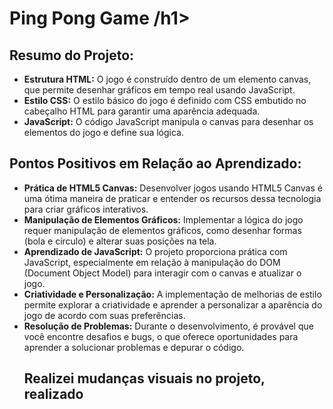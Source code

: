 <h1>Ping Pong Game /h1>
    <canvas></canvas>
    <h2>Resumo do Projeto:</h2>
    <ul>
        <li><strong>Estrutura HTML:</strong> O jogo é construído dentro de um elemento canvas, que permite desenhar gráficos em tempo real usando JavaScript.</li>
        <li><strong>Estilo CSS:</strong> O estilo básico do jogo é definido com CSS embutido no cabeçalho HTML para garantir uma aparência adequada.</li>
        <li><strong>JavaScript:</strong> O código JavaScript manipula o canvas para desenhar os elementos do jogo e define sua lógica.</li>
    </ul>
    <h2>Pontos Positivos em Relação ao Aprendizado:</h2>
    <ul>
        <li><strong>Prática de HTML5 Canvas:</strong> Desenvolver jogos usando HTML5 Canvas é uma ótima maneira de praticar e entender os recursos dessa tecnologia para criar gráficos interativos.</li>
        <li><strong>Manipulação de Elementos Gráficos:</strong> Implementar a lógica do jogo requer manipulação de elementos gráficos, como desenhar formas (bola e círculo) e alterar suas posições na tela.</li>
        <li><strong>Aprendizado de JavaScript:</strong> O projeto proporciona prática com JavaScript, especialmente em relação à manipulação do DOM (Document Object Model) para interagir com o canvas e atualizar o jogo.</li>
        <li><strong>Criatividade e Personalização:</strong> A implementação de melhorias de estilo permite explorar a criatividade e aprender a personalizar a aparência do jogo de acordo com suas preferências.</li>
        <li><strong>Resolução de Problemas:</strong> Durante o desenvolvimento, é provável que você encontre desafios e bugs, o que oferece oportunidades para aprender a solucionar problemas e depurar o código.</li>

  <h2>Realizei mudanças visuais no projeto, realizado </h2>
